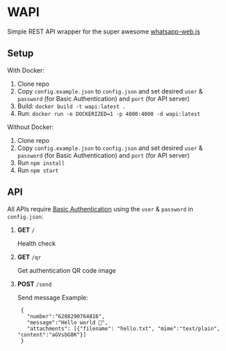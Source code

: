 # WAPI

Simple REST API wrapper for the super awesome [whatsapp-web.js](https://github.com/pedroslopez/whatsapp-web.js)

## Setup

With Docker:

1. Clone repo
2. Copy `config.example.json` to `config.json` and set desired `user` & `password` (for Basic Authentication) and `port` (for API server)
3. Build: `docker build -t wapi:latest .` 
4. Run: `docker run -e DOCKERIZED=1 -p 4000:4000 -d wapi:latest`

Without Docker:

1. Clone repo
2. Copy `config.example.json` to `config.json` and set desired `user` & `password` (for Basic Authentication) and `port` (for API server)
3. Run `npm install`
4. Run `npm start`

## API

All APIs require [Basic Authentication](https://en.wikipedia.org/wiki/Basic_access_authentication) using the `user` & `password` in `config.json`:

1. **GET** `/`

    Health check

1. **GET** `/qr`

    Get authentication QR code image

1. **POST** `/send`

    Send message
    Example:

        {
          "number":"6288290764816",
          "message":"Hello world 🙏",
          "attachments": [{"filename": "hello.txt", "mime":"text/plain", "content":"aGVsbG8K"}]
        }
  
